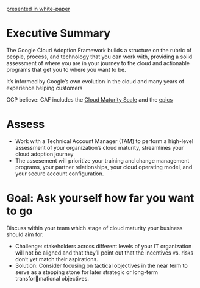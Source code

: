 [presented in white-paper](https://services.google.com/fh/files/misc/google_cloud_adoption_framework_whitepaper.pdf)


# Executive Summary
The Google Cloud Adoption Framework builds a structure on the rubric of people, process, and technology that you can work with, providing a solid assessment of where you are in your journey to the cloud and actionable programs that get you to where you want to be. 

It’s informed by Google’s own evolution in the cloud and many years of experience helping customers

GCP believe: CAF includes the [Cloud Maturity Scale](./Cloud-Maturity-Scale.md) and the [epics](./epic.md)



# Assess
- Work with a Technical Account Manager (TAM) to perform a high-level assessment of your organization’s cloud maturity, streamlines your cloud adoption journey
- The assesement will prioritize your training and change management programs, your partner relationships, your cloud operating model, and your secure account configuration.

# Goal: Ask yourself how far you want to go
Discuss within your team which stage of cloud maturity your business should aim for.
- Challenge: stakeholders across different levels of your IT organization will not be aligned and that they’ll point out that the incentives vs. risks don’t yet match their aspirations.
- Solution: Consider focusing on tactical objectives in the near term to serve as a stepping stone for later strategic or long-term transformational objectives. 
